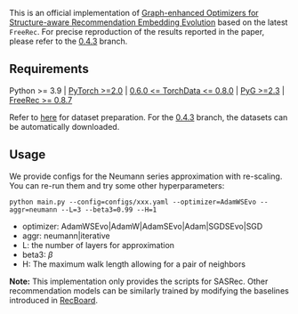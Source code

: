 


This is an official implementation of [Graph-enhanced Optimizers for <u>S</u>tructure-aware Recommendation Embedding <u>Evo</u>lution](https://arxiv.org/abs/2310.03032) based on the latest `FreeRec`. For precise reproduction of the results reported in the paper, please refer to the [0.4.3](https://github.com/MTandHJ/SEvo) branch.


## Requirements

Python >= 3.9 | [PyTorch >=2.0](https://pytorch.org/) | [0.6.0 <= TorchData <= 0.8.0](https://github.com/pytorch/data) | [PyG >=2.3](https://pytorch-geometric.readthedocs.io/en/latest/notes/installation.html#) | [FreeRec >= 0.8.7](https://github.com/MTandHJ/freerec)

Refer to [here](https://github.com/MTandHJ/freerec/blob/master/dataset%20processing.md) for dataset preparation. For the [0.4.3](https://github.com/MTandHJ/SEvo/tree/0.4.3) branch, the datasets can be automatically downloaded.

## Usage

We provide configs for the Neumann series approximation with re-scaling. You can re-run them and try some other hyperparameters:

```
python main.py --config=configs/xxx.yaml --optimizer=AdamWSEvo --aggr=neumann --L=3 --beta3=0.99 --H=1
```

- optimizer: AdamWSEvo|AdamW|AdamSEvo|Adam|SGDSEvo|SGD
- aggr: neumann|iterative
- L: the number of layers for approximation
- beta3: $\beta$
- H: The maximum walk length allowing for a pair of neighbors


**Note:** This implementation only provides the scripts for SASRec. Other recommendation models can be similarly trained by modifying the baselines introduced in [RecBoard](https://github.com/MTandHJ/RecBoard).